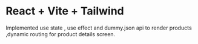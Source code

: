 # React + Vite + Tailwind



Implemented use state , use effect and dummy.json api to render products ,dynamic routing for product details screen.

